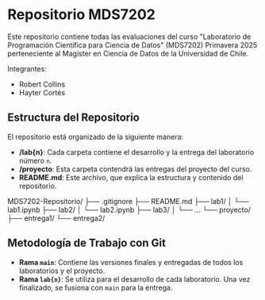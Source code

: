 # Repositorio MDS7202 

Este repositorio contiene todas las evaluaciones del curso "Laboratorio de Programación Científica para Ciencia de Datos" (MDS7202) Primavera 2025 perteneciente al Magíster en Ciencia de Datos de la Universidad de Chile.

Integrantes:
- Robert Collins
- Hayter Cortés

## Estructura del Repositorio

El repositorio está organizado de la siguiente manera:

- **/lab{n}**: Cada carpeta contiene el desarrollo y la entrega del laboratorio número `n`.
- **/proyecto**: Esta carpeta contendrá las entregas del proyecto del curso.
- **README.md**: Este archivo, que explica la estructura y contenido del repositorio.

MDS7202-Repositorio/
├── .gitignore
├── README.md
├── lab1/
│   └── lab1.ipynb
├── lab2/
│   └── lab2.ipynb
├── lab3/
│   └── ...
└── proyecto/
    ├── entrega1/
    └── entrega2/

## Metodología de Trabajo con Git

- **Rama `main`**: Contiene las versiones finales y entregadas de todos los laboratorios y el proyecto.
- **Rama `lab{n}`**: Se utiliza para el desarrollo de cada laboratorio. Una vez finalizado, se fusiona con `main` para la entrega.
